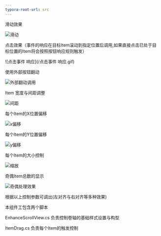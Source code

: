 ```yaml
---
typora-root-url: src
---
```

滑动效果  

![滑动](/滑动.gif)

点击效果（事件的响应在目标Item滚动到指定位置后调用,如果直接点击已处于目标位置的Item将会按照按钮响应规则触发）

![点击事件 响应](/点击事件 响应.gif)

使用外部按钮翻动

![外部翻动调用](/外部翻动调用.gif)



Item 宽度与间距调整

![间距](/间距.gif)

每个Item的X位置偏移

![x偏移](/x偏移.gif)



每个Item的Y位置偏移

![y偏移](/y偏移.gif)

每个Item的大小控制

![缩放](/缩放.gif)



奇偶Item总数的显示

![奇偶处理效果](/奇偶处理效果.gif)





根据以上控制参数可调出(左对齐与右对齐等多种效果)

本组件工包含两个脚本

EnhanceScrollView.cs		负责控制卷轴的基础样式设置与构型

ItemDrag.cs						负责每个Item的触发控制